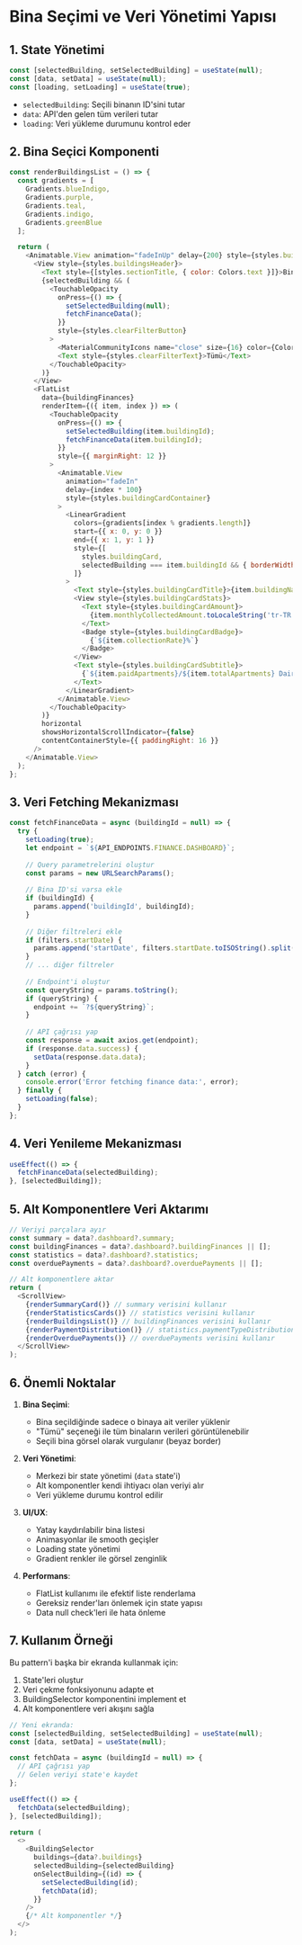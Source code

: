 # Bina Seçimi ve Veri Yönetimi Yapısı

## 1. State Yönetimi

```javascript
const [selectedBuilding, setSelectedBuilding] = useState(null);
const [data, setData] = useState(null);
const [loading, setLoading] = useState(true);
```

- `selectedBuilding`: Seçili binanın ID'sini tutar
- `data`: API'den gelen tüm verileri tutar
- `loading`: Veri yükleme durumunu kontrol eder

## 2. Bina Seçici Komponenti

```javascript
const renderBuildingsList = () => {
  const gradients = [
    Gradients.blueIndigo,
    Gradients.purple,
    Gradients.teal,
    Gradients.indigo,
    Gradients.greenBlue
  ];

  return (
    <Animatable.View animation="fadeInUp" delay={200} style={styles.buildingsContainer}>
      <View style={styles.buildingsHeader}>
        <Text style={[styles.sectionTitle, { color: Colors.text }]}>Binalar</Text>
        {selectedBuilding && (
          <TouchableOpacity 
            onPress={() => {
              setSelectedBuilding(null);
              fetchFinanceData();
            }}
            style={styles.clearFilterButton}
          >
            <MaterialCommunityIcons name="close" size={16} color={Colors.text} />
            <Text style={styles.clearFilterText}>Tümü</Text>
          </TouchableOpacity>
        )}
      </View>
      <FlatList
        data={buildingFinances}
        renderItem={({ item, index }) => (
          <TouchableOpacity
            onPress={() => {
              setSelectedBuilding(item.buildingId);
              fetchFinanceData(item.buildingId);
            }}
            style={{ marginRight: 12 }}
          >
            <Animatable.View
              animation="fadeIn"
              delay={index * 100}
              style={styles.buildingCardContainer}
            >
              <LinearGradient
                colors={gradients[index % gradients.length]}
                start={{ x: 0, y: 0 }}
                end={{ x: 1, y: 1 }}
                style={[
                  styles.buildingCard,
                  selectedBuilding === item.buildingId && { borderWidth: 2, borderColor: '#FFFFFF' }
                ]}
              >
                <Text style={styles.buildingCardTitle}>{item.buildingName}</Text>
                <View style={styles.buildingCardStats}>
                  <Text style={styles.buildingCardAmount}>
                    {item.monthlyCollectedAmount.toLocaleString('tr-TR')}₺
                  </Text>
                  <Badge style={styles.buildingCardBadge}>
                    {`${item.collectionRate}%`}
                  </Badge>
                </View>
                <Text style={styles.buildingCardSubtitle}>
                  {`${item.paidApartments}/${item.totalApartments} Daire`}
                </Text>
              </LinearGradient>
            </Animatable.View>
          </TouchableOpacity>
        )}
        horizontal
        showsHorizontalScrollIndicator={false}
        contentContainerStyle={{ paddingRight: 16 }}
      />
    </Animatable.View>
  );
};
```

## 3. Veri Fetching Mekanizması

```javascript
const fetchFinanceData = async (buildingId = null) => {
  try {
    setLoading(true);
    let endpoint = `${API_ENDPOINTS.FINANCE.DASHBOARD}`;
    
    // Query parametrelerini oluştur
    const params = new URLSearchParams();
    
    // Bina ID'si varsa ekle
    if (buildingId) {
      params.append('buildingId', buildingId);
    }
    
    // Diğer filtreleri ekle
    if (filters.startDate) {
      params.append('startDate', filters.startDate.toISOString().split('T')[0]);
    }
    // ... diğer filtreler
    
    // Endpoint'i oluştur
    const queryString = params.toString();
    if (queryString) {
      endpoint += `?${queryString}`;
    }
    
    // API çağrısı yap
    const response = await axios.get(endpoint);
    if (response.data.success) {
      setData(response.data.data);
    }
  } catch (error) {
    console.error('Error fetching finance data:', error);
  } finally {
    setLoading(false);
  }
};
```

## 4. Veri Yenileme Mekanizması

```javascript
useEffect(() => {
  fetchFinanceData(selectedBuilding);
}, [selectedBuilding]);
```

## 5. Alt Komponentlere Veri Aktarımı

```javascript
// Veriyi parçalara ayır
const summary = data?.dashboard?.summary;
const buildingFinances = data?.dashboard?.buildingFinances || [];
const statistics = data?.dashboard?.statistics;
const overduePayments = data?.dashboard?.overduePayments || [];

// Alt komponentlere aktar
return (
  <ScrollView>
    {renderSummaryCard()} // summary verisini kullanır
    {renderStatisticsCards()} // statistics verisini kullanır
    {renderBuildingsList()} // buildingFinances verisini kullanır
    {renderPaymentDistribution()} // statistics.paymentTypeDistribution verisini kullanır
    {renderOverduePayments()} // overduePayments verisini kullanır
  </ScrollView>
);
```

## 6. Önemli Noktalar

1. **Bina Seçimi**:
   - Bina seçildiğinde sadece o binaya ait veriler yüklenir
   - "Tümü" seçeneği ile tüm binaların verileri görüntülenebilir
   - Seçili bina görsel olarak vurgulanır (beyaz border)

2. **Veri Yönetimi**:
   - Merkezi bir state yönetimi (`data` state'i)
   - Alt komponentler kendi ihtiyacı olan veriyi alır
   - Veri yükleme durumu kontrol edilir

3. **UI/UX**:
   - Yatay kaydırılabilir bina listesi
   - Animasyonlar ile smooth geçişler
   - Loading state yönetimi
   - Gradient renkler ile görsel zenginlik

4. **Performans**:
   - FlatList kullanımı ile efektif liste renderlama
   - Gereksiz render'ları önlemek için state yapısı
   - Data null check'leri ile hata önleme

## 7. Kullanım Örneği

Bu pattern'i başka bir ekranda kullanmak için:

1. State'leri oluştur
2. Veri çekme fonksiyonunu adapte et
3. BuildingSelector komponentini implement et
4. Alt komponentlere veri akışını sağla

```javascript
// Yeni ekranda:
const [selectedBuilding, setSelectedBuilding] = useState(null);
const [data, setData] = useState(null);

const fetchData = async (buildingId = null) => {
  // API çağrısı yap
  // Gelen veriyi state'e kaydet
};

useEffect(() => {
  fetchData(selectedBuilding);
}, [selectedBuilding]);

return (
  <>
    <BuildingSelector
      buildings={data?.buildings}
      selectedBuilding={selectedBuilding}
      onSelectBuilding={(id) => {
        setSelectedBuilding(id);
        fetchData(id);
      }}
    />
    {/* Alt komponentler */}
  </>
);
``` 